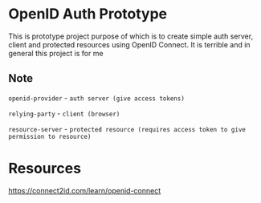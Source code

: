 # OpenID Auth Prototype

This is prototype project purpose of which is to create simple auth server, client and protected resources using OpenID Connect. It is terrible and in general this project is for me

## Note

`openid-provider` - `auth server (give access tokens)`

`relying-party` - `client (browser)`

`resource-server` - `protected resource (requires access token to give permission to resource)`

# Resources 

https://connect2id.com/learn/openid-connect

